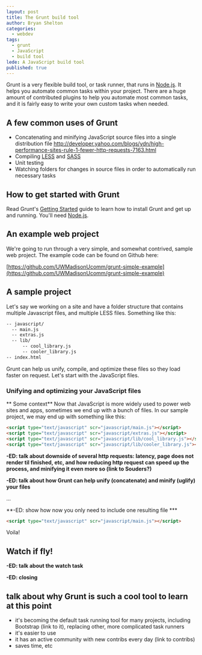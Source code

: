 ```yaml
---
layout: post
title: The Grunt build tool
author: Bryan Shelton
categories: 
  - webdev
tags: 
  - grunt
  - JavaScript
  - build tool
lede: A JavaScript build tool
published: true
---
```


Grunt is a very flexible build tool, or task runner, that runs in [Node.js](http://nodejs.org/). It helps you automate common tasks within your project. There are a huge amount of contributed plugins to help you automate most common tasks, and it is fairly easy to write your own custom tasks when needed.

## A few common uses of Grunt

- Concatenating and minifying JavaScript source files into a single distribution file http://developer.yahoo.com/blogs/ydn/high-performance-sites-rule-1-fewer-http-requests-7163.html
- Compiling [LESS](http://lesscss.org/) and [SASS](http://sass-lang.com/)
- Unit testing
- Watching folders for changes in source files in order to automatically run necessary tasks

## How to get started with Grunt
Read Grunt's [Getting Started](http://gruntjs.com/getting-started) guide to learn how to install Grunt and get up and running. You'll need [Node.js](http://nodejs.org/).

## An example web project

We're going to run through a very simple, and somewhat contrived, sample web project. The example code can be found on Github here:

[https://github.com/UWMadisonUcomm/grunt-simple-example](https://github.com/UWMadisonUcomm/grunt-simple-example)

## A sample project

Let's say we working on a site and have a folder structure that contains multiple Javascript files, and multiple LESS files. Something like this:

```xml
-- javascript/
  -- main.js
  -- extras.js
  -- lib/
      -- cool_library.js
      -- cooler_library.js
-- index.html
```

Grunt can help us unify, compile, and optimize these files so they load faster on request. Let's start with the JavaScript files.

### Unifying and optimizing your JavaScript files
** Some context**
Now that JavaScript is more widely used to power web sites and apps, sometimes we end up with a bunch of files. In our sample project, we may end up with something like this:

```html
<script type="text/javascript" scr="javascript/main.js"></script>
<script type="text/javascript" scr="javascript/extras.js"></script>
<script type="text/javascript" scr="javascript/lib/cool_library.js"></script>
<script type="text/javascript" scr="javascript/lib/cooler_library.js"></script>
```
**-ED: talk about downside of several http requests: latency, page does not render til finished, etc, and how reducing http request can speed up the process, and minifying it even more so (link to Souders?)**

**-ED: talk about how Grunt can help unify (concatenate) and minify (uglify) your files**

...

**-ED: show how now you only need to include one resulting file ***
```html
<script type="text/javascript" scr="javascript/main.js"></script>
```

Voila!

## Watch if fly!
**-ED: talk about the watch task**

**-ED: closing**
## talk about why Grunt is such a cool tool to learn at this point
- it's becoming the default task running tool for many projects, including Bootstrap (link to it), replacing other, more complicated task runners
- it's easier to use
- it has an active community with new contribs every day (link to contribs)
- saves time, etc